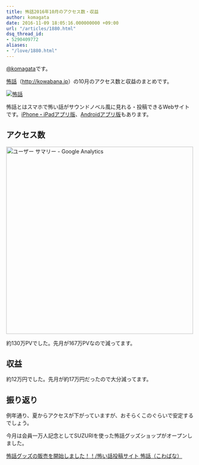 ```yaml
---
title: 怖話2016年10月のアクセス数・収益
author: komagata
date: 2016-11-09 18:05:16.000000000 +09:00
url: "/articles/1880.html"
dsq_thread_id:
- 5290409772
aliases:
- "/love/1880.html"
---
```

[@komagata][1]です。

<a title="怖話" href="http://kowabana.jp" target="_blank">怖話</a>（<a title="怖話" href="http://kowabana.jp" target="_blank">http://kowabana.jp</a>）の10月のアクセス数と収益のまとめです。


  <a href="http://kowabana.jp"><img src="https://i.gyazo.com/7ac945b83db4936a1cd4947a6ea0c60b.png" alt="怖話" /></a>


怖話とはスマホで怖い話がサウンドノベル風に見れる・投稿できるWebサイトです。<a title="怖話iPhone・iPadアプリ版" href="https://itunes.apple.com/jp/app/bu-hua-zui-buno1wan5000huano/id564486792?l=ja&mt=8" target="_blank">iPhone・iPadアプリ版</a>、<a title="怖話Androidアプリ版" href="https://play.google.com/store/apps/details?id=jp.fjord.kowabana" target="_blank">Androidアプリ版</a>もあります。

## アクセス数


  <img src="https://gyazo.com/ecae86604e07df80a7482aaf4cc17889.png" alt="ユーザー サマリー - Google Analytics" width="500px" />


約130万PVでした。先月が167万PVなので減ってます。

## 収益

約12万円でした。先月が約17万円だったので大分減ってます。

## 振り返り

例年通り、夏からアクセスが下がっていますが、おそらくこのぐらいで安定するでしょう。

今月は会員一万人記念としてSUZURIを使った怖話グッズショップがオープンしました。

[怖話グッズの販売を開始しました！！/怖い話投稿サイト 怖話（こわばな）][2]

 [1]: http://twitter.com/komagata
 [2]: http://kowabana.jp/articles/302
